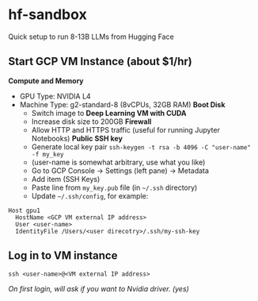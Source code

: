 # hf-sandbox
Quick setup to run 8-13B LLMs from Hugging Face


## Start GCP VM Instance (about $1/hr)

**Compute and Memory**
- GPU Type: NVIDIA L4
- Machine Type: g2-standard-8 (8vCPUs, 32GB RAM)
**Boot Disk**
  - Switch image to **Deep Learning VM with CUDA**
  - Increase disk size to 200GB
**Firewall**
  - Allow HTTP and HTTPS traffic (useful for running Jupyter Notebooks)
**Public SSH key**
  - Generate local key pair `ssh-keygen -t rsa -b 4096 -C "user-name" -f my_key`
  - (user-name is somewhat arbitrary, use what you like)
  - Go to GCP Console -> Settings (left pane) -> Metadata
  - Add item (SSH Keys)
  - Paste line from `my_key.pub` file (in `~/.ssh` directory)
  - Update `~/.ssh/config`, for example:
```
Host gpu1
  HostName <GCP VM external IP address>
  User <user-name>
  IdentityFile /Users/<user direcotry>/.ssh/my-ssh-key
```

## Log in to VM instance

`ssh <user-name>@<VM external IP address>`

*On first login, will ask if you want to Nvidia driver. (yes)*

